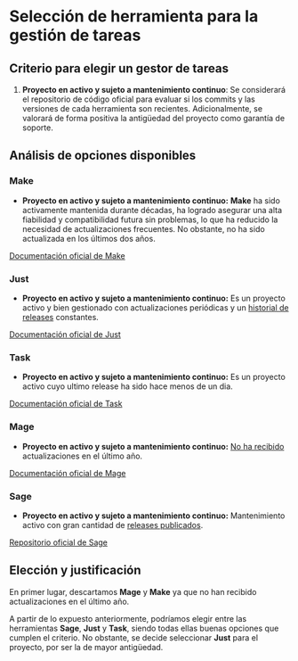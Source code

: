 # Selección de herramienta para la gestión de tareas

## **Criterio para elegir un gestor de tareas**

1. **Proyecto en activo y sujeto a mantenimiento continuo**:
  Se considerará el repositorio de código oficial para evaluar si los commits y las versiones de cada herramienta son recientes. Adicionalmente, se valorará de forma positiva la antigüedad del proyecto como garantía de soporte.  

## **Análisis de opciones disponibles**

### **Make**  
- **Proyecto en activo y sujeto a mantenimiento continuo:** **Make** ha sido activamente mantenida durante décadas, ha logrado asegurar una alta fiabilidad y compatibilidad futura sin problemas, lo que ha reducido la necesidad de actualizaciones frecuentes. No obstante, no ha sido actualizada en los últimos dos años.

[Documentación oficial de Make](http://git.savannah.gnu.org/cgit/make.git)

### **Just**  
- **Proyecto en activo y sujeto a mantenimiento continuo:** Es un proyecto activo y bien gestionado con actualizaciones periódicas y un [historial de releases](https://github.com/casey/just/releases?page=1) constantes.

[Documentación oficial de Just](https://github.com/casey/just)

### **Task**  
- **Proyecto en activo y sujeto a mantenimiento continuo:** Es un proyecto activo cuyo ultimo release ha sido hace menos de un dia.

[Documentación oficial de Task](https://github.com/go-task/task)

### **Mage**  
- **Proyecto en activo y sujeto a mantenimiento continuo:** [No ha recibido](https://github.com/magefile/mage/releases) actualizaciones en el último año. 

[Documentación oficial de Mage](https://github.com/magefile/mage)

### **Sage**  
- **Proyecto en activo y sujeto a mantenimiento continuo:** Mantenimiento activo con gran cantidad de [releases publicados](https://github.com/einride/sage/pulse).

[Repositorio oficial de Sage](https://github.com/einride/sage)

## **Elección y justificación**

En primer lugar, descartamos **Mage** y **Make** ya que no han recibido actualizaciones en el último año.

A partir de lo expuesto anteriormente, podríamos elegir entre las herramientas **Sage**, **Just** y **Task**, siendo todas ellas buenas opciones que cumplen el criterio. No obstante, se decide seleccionar **Just** para el proyecto, por ser la de mayor antigüedad.
